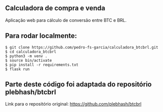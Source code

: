 ## Calculadora de compra e venda
Aplicação web para cálculo de conversão entre BTC e BRL.


## Para rodar localmente:

```
$ git clone https://github.com/pedro-fs-garcia/calculadora_btcbrl.git
$ cd calculadora_btcbrl
$ python3 -m venv .
$ source bin/activate
$ pip install -r requirements.txt
$ flask run
```

## Parte deste código foi adaptada do repositório plebhash/btcbrl
Link para o repositório original: https://github.com/plebhash/btcbrl
